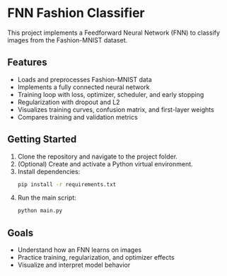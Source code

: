 # FNN Fashion Classifier

This project implements a Feedforward Neural Network (FNN) to classify images from the Fashion-MNIST dataset.

## Features
- Loads and preprocesses Fashion-MNIST data
- Implements a fully connected neural network
- Training loop with loss, optimizer, scheduler, and early stopping
- Regularization with dropout and L2
- Visualizes training curves, confusion matrix, and first-layer weights
- Compares training and validation metrics

## Getting Started
1. Clone the repository and navigate to the project folder.
2. (Optional) Create and activate a Python virtual environment.
3. Install dependencies:
	```bash
	pip install -r requirements.txt
	```
4. Run the main script:
	```bash
	python main.py
	```


## Goals
- Understand how an FNN learns on images
- Practice training, regularization, and optimizer effects
- Visualize and interpret model behavior
